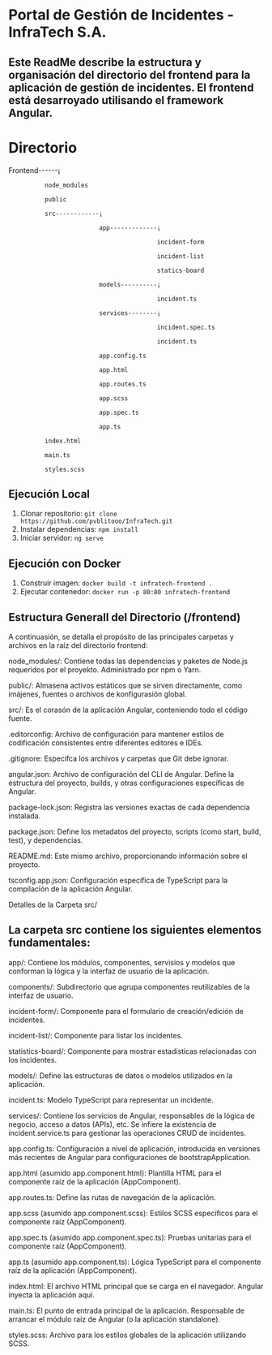 # Portal de Gestión de Incidentes - InfraTech S.A.
## Este ReadMe describe la estructura y organisación del directorio del frontend para la aplicación de gestión de incidentes. El frontend está desarroyado utilisando el framework Angular.

# Directorio
Frontend------¡ 

              node_modules 
              
              public
              
              src------------¡
              
                             app-------------¡
                             
                                             incident-form
                                             
                                             incident-list
                                             
                                             statics-board
                                             
                             models----------¡
                             
                                             incident.ts
                                             
                             services--------¡
                             
                                             incident.spec.ts
                                             
                                             incident.ts
                                             
                             app.config.ts
                             
                             app.html
                             
                             app.routes.ts
                             
                             app.scss
                             
                             app.spec.ts
                             
                             app.ts
                             
              index.html
              
              main.ts
              
              styles.scss
              

              

## Ejecución Local
1. Clonar repositorio: `git clone https://github.com/pvblitooo/InfraTech.git`
2. Instalar dependencias: `npm install`
3. Iniciar servidor: `ng serve`

## Ejecución con Docker
1. Construir imagen: `docker build -t infratech-frontend .`
2. Ejecutar contenedor: `docker run -p 80:80 infratech-frontend`

## Estructura Generall del Directorio (/frontend)

A continuasión, se detalla el propósito de las principales carpetas y archivos en la raíz del directorio frontend:

node_modules/: Contiene todas las dependencias y paketes de Node.js requeridos por el proyekto. Administrado por npm o Yarn.

public/: Almasena activos estáticos que se sirven directamente, como imájenes, fuentes o archivos de konfigurasión global.

src/: Es el corasón de la aplicación Angular, conteniendo todo el código fuente.

.editorconfig: Archivo de configuración para mantener estilos de codificación consistentes entre diferentes editores e IDEs.

.gitignore: Especifca los archivos y carpetas que Git debe ignorar.

angular.json: Archivo de configuración del CLI de Angular. Define la estructura del proyecto, builds, y otras configuraciones específicas de Angular.

package-lock.json: Registra las versiones exactas de cada dependencia instalada.

package.json: Define los metadatos del proyecto, scripts (como start, build, test), y dependencias.

README.md: Este mismo archivo, proporcionando información sobre el proyecto.

tsconfig.app.json: Configuración específica de TypeScript para la compilación de la aplicación Angular.

Detalles de la Carpeta src/


## La carpeta src contiene los siguientes elementos fundamentales:

app/: Contiene los módulos, componentes, servisios y modelos que conforman la lógica y la interfaz de usuario de la aplicación.

components/: Subdirectorio que agrupa componentes reutilizables de la interfaz de usuario.

incident-form/: Componente para el formulario de creación/edición de incidentes.

incident-list/: Componente para listar los incidentes.

statistics-board/: Componente para mostrar estadísticas relacionadas con los incidentes.

models/: Define las estructuras de datos o modelos utilizados en la aplicación.

incident.ts: Modelo TypeScript para representar un incidente.

services/: Contiene los servicios de Angular, responsables de la lógica de negocio, acceso a datos (APIs), etc. Se infiere la existencia de incident.service.ts
para gestionar las operaciones CRUD de incidentes.

app.config.ts: Configuración a nivel de aplicación, introducida en versiones más recientes de Angular para configuraciones de bootstrapApplication.

app.html (asumido app.component.html): Plantilla HTML para el componente raíz de la aplicación (AppComponent).

app.routes.ts: Define las rutas de navegación de la aplicación.

app.scss (asumido app.component.scss): Estilos SCSS específicos para el componente raíz (AppComponent).

app.spec.ts (asumido app.component.spec.ts): Pruebas unitarias para el componente raíz (AppComponent).

app.ts (asumido app.component.ts): Lógica TypeScript para el componente raíz de la aplicación (AppComponent).

index.html: El archivo HTML principal que se carga en el navegador. Angular inyecta la aplicación aquí.

main.ts: El punto de entrada principal de la aplicación. Responsable de arrancar el módulo raíz de Angular (o la aplicación standalone).

styles.scss: Archivo para los estilos globales de la aplicación utilizando SCSS.
